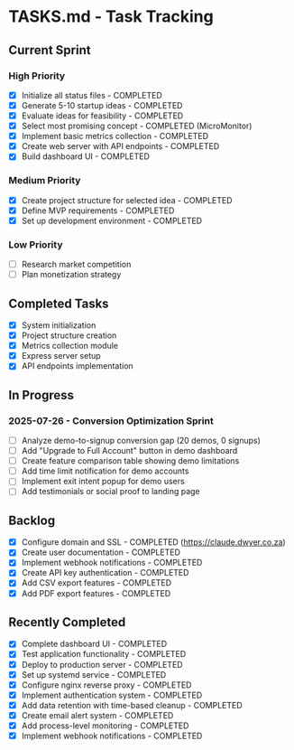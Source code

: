 # TASKS.md - Task Tracking

## Current Sprint

### High Priority
- [x] Initialize all status files - COMPLETED
- [x] Generate 5-10 startup ideas - COMPLETED
- [x] Evaluate ideas for feasibility - COMPLETED
- [x] Select most promising concept - COMPLETED (MicroMonitor)
- [x] Implement basic metrics collection - COMPLETED
- [x] Create web server with API endpoints - COMPLETED
- [x] Build dashboard UI - COMPLETED

### Medium Priority
- [x] Create project structure for selected idea - COMPLETED
- [x] Define MVP requirements - COMPLETED
- [x] Set up development environment - COMPLETED

### Low Priority
- [ ] Research market competition
- [ ] Plan monetization strategy

## Completed Tasks
- [x] System initialization
- [x] Project structure creation
- [x] Metrics collection module
- [x] Express server setup
- [x] API endpoints implementation

## In Progress

### 2025-07-26 - Conversion Optimization Sprint
- [ ] Analyze demo-to-signup conversion gap (20 demos, 0 signups)
- [ ] Add "Upgrade to Full Account" button in demo dashboard
- [ ] Create feature comparison table showing demo limitations
- [ ] Add time limit notification for demo accounts
- [ ] Implement exit intent popup for demo users
- [ ] Add testimonials or social proof to landing page

## Backlog
- [x] Configure domain and SSL - COMPLETED (https://claude.dwyer.co.za)
- [x] Create user documentation - COMPLETED
- [x] Implement webhook notifications - COMPLETED
- [x] Create API key authentication - COMPLETED
- [x] Add CSV export features - COMPLETED
- [x] Add PDF export features - COMPLETED

## Recently Completed
- [x] Complete dashboard UI - COMPLETED
- [x] Test application functionality - COMPLETED  
- [x] Deploy to production server - COMPLETED
- [x] Set up systemd service - COMPLETED
- [x] Configure nginx reverse proxy - COMPLETED
- [x] Implement authentication system - COMPLETED
- [x] Add data retention with time-based cleanup - COMPLETED
- [x] Create email alert system - COMPLETED
- [x] Add process-level monitoring - COMPLETED
- [x] Implement webhook notifications - COMPLETED